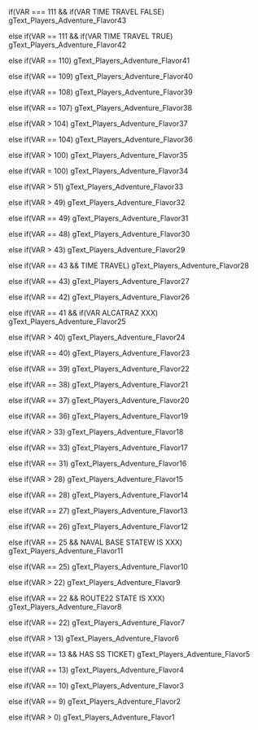 if(VAR === 111 && if(VAR TIME TRAVEL FALSE)
	gText_Players_Adventure_Flavor43

else if(VAR == 111 && if(VAR TIME TRAVEL TRUE)
	gText_Players_Adventure_Flavor42

else if(VAR == 110)
	gText_Players_Adventure_Flavor41

else if(VAR == 109)
	gText_Players_Adventure_Flavor40

else if(VAR == 108)
	gText_Players_Adventure_Flavor39

else if(VAR == 107)
	gText_Players_Adventure_Flavor38

else if(VAR > 104)
	gText_Players_Adventure_Flavor37

else if(VAR == 104)
	gText_Players_Adventure_Flavor36

else if(VAR > 100)
	gText_Players_Adventure_Flavor35

else if(VAR = 100)
	gText_Players_Adventure_Flavor34

else if(VAR > 51)
	gText_Players_Adventure_Flavor33

else if(VAR > 49)
	gText_Players_Adventure_Flavor32

else if(VAR == 49)
	gText_Players_Adventure_Flavor31

else if(VAR == 48)
	gText_Players_Adventure_Flavor30

else if(VAR > 43)
	gText_Players_Adventure_Flavor29

else if(VAR == 43 && TIME TRAVEL)
	gText_Players_Adventure_Flavor28

else if(VAR == 43)
	gText_Players_Adventure_Flavor27

else if(VAR == 42)
	gText_Players_Adventure_Flavor26

else if(VAR == 41 && if(VAR ALCATRAZ XXX)
	gText_Players_Adventure_Flavor25

else if(VAR > 40)
	gText_Players_Adventure_Flavor24

else if(VAR == 40)
	gText_Players_Adventure_Flavor23

else if(VAR == 39)
	gText_Players_Adventure_Flavor22

else if(VAR == 38)
	gText_Players_Adventure_Flavor21

else if(VAR == 37)
	gText_Players_Adventure_Flavor20

else if(VAR == 36)
	gText_Players_Adventure_Flavor19

else if(VAR > 33)
	gText_Players_Adventure_Flavor18

else if(VAR == 33)
	gText_Players_Adventure_Flavor17

else if(VAR == 31)
	gText_Players_Adventure_Flavor16

else if(VAR > 28)
	gText_Players_Adventure_Flavor15

else if(VAR == 28)
	gText_Players_Adventure_Flavor14

else if(VAR == 27)
	gText_Players_Adventure_Flavor13

else if(VAR == 26)
	gText_Players_Adventure_Flavor12

else if(VAR == 25 && NAVAL BASE STATEW IS XXX)
	gText_Players_Adventure_Flavor11

else if(VAR == 25)
	gText_Players_Adventure_Flavor10

else if(VAR > 22)
	gText_Players_Adventure_Flavor9

else if(VAR == 22 && ROUTE22 STATE IS XXX)
	gText_Players_Adventure_Flavor8

else if(VAR == 22)
	gText_Players_Adventure_Flavor7

else if(VAR > 13)
	gText_Players_Adventure_Flavor6

else if(VAR == 13 && HAS SS TICKET)
	gText_Players_Adventure_Flavor5

else if(VAR == 13)
	gText_Players_Adventure_Flavor4

else if(VAR == 10)
	gText_Players_Adventure_Flavor3

else if(VAR == 9)
	gText_Players_Adventure_Flavor2

else if(VAR > 0)
	gText_Players_Adventure_Flavor1

